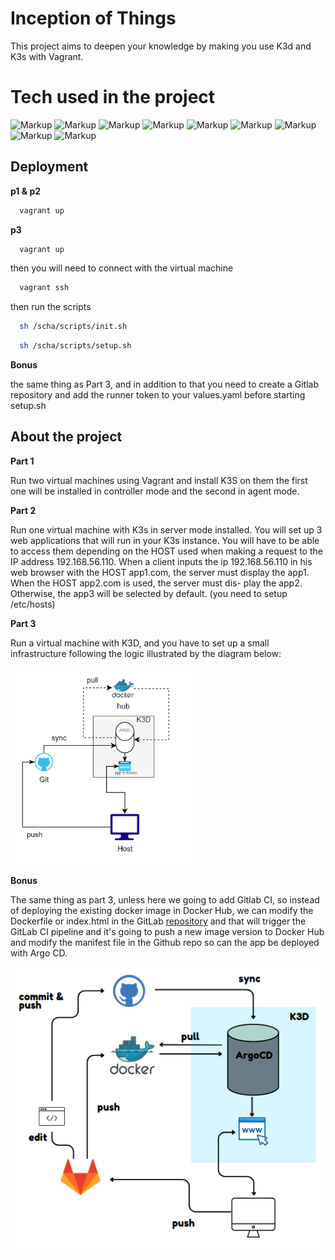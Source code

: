 
# Inception of Things

This project aims to deepen your knowledge by making you use K3d and K3s with
Vagrant.

# Tech used in the project

![Markup](https://img.shields.io/badge/Vagrant-1868F2?style=for-the-badge&logo=Vagrant&logoColor=white)
![Markup](https://img.shields.io/badge/Argo%20CD-1e0b3e?style=for-the-badge&logo=argo&logoColor=#d16044) 
![Markup](https://img.shields.io/badge/kubernetes-326ce5.svg?&style=for-the-badge&logo=kubernetes&logoColor=white)
![Markup](https://img.shields.io/badge/GitHub-100000?style=for-the-badge&logo=github&logoColor=white) 
![Markup](https://img.shields.io/badge/Rancher-0075A8?style=for-the-badge&logo=rancher&logoColor=white) 
![Markup](https://img.shields.io/badge/GitLab-330F63?style=for-the-badge&logo=gitlab&logoColor=white) 
![Markup](https://img.shields.io/badge/Nginx-009639?style=for-the-badge&logo=nginx&logoColor=white) 
![Markup](https://img.shields.io/badge/Docker-2CA5E0?style=for-the-badge&logo=docker&logoColor=white) 
![Markup](https://img.shields.io/badge/Cent%20OS-262577?style=for-the-badge&logo=CentOS&logoColor=white) 

## Deployment

**p1 & p2**

```bash
  vagrant up
```

**p3**

```bash
  vagrant up
```

then you will need to connect with the virtual machine

```bash
  vagrant ssh
```
then run the scripts
```bash
  sh /scha/scripts/init.sh
```
```bash
  sh /scha/scripts/setup.sh
```

**Bonus**

the same thing as Part 3, and in addition to that you need to create a Gitlab repository and add the runner token to your values.yaml
before starting setup.sh 


## About the project

**Part 1**

Run two virtual machines using Vagrant and install K3S on them
the first one will be installed in controller mode and the second in agent mode.

**Part 2**

Run one virtual machine with K3s in server mode installed. You will set up 3 web applications that will run in your K3s instance.
You will have to be able to access them depending on the HOST used when making a request to the IP address 192.168.56.110.
When a client inputs the ip 192.168.56.110 in his web browser with the HOST app1.com,
the server must display the app1. When the HOST app2.com is used, the server must dis-
play the app2. Otherwise, the app3 will be selected by default. (you need to setup /etc/hosts)

**Part 3**

Run a virtual machine with K3D, and you have to set up a small infrastructure following the logic illustrated by the diagram below:

![](https://github.com/chahid001/Inception-of-Things/blob/main/assets/Screenshot%20from%202023-07-09%2017-32-58.png)

**Bonus**

The same thing as part 3, unless here we going to add Gitlab CI, so instead of deploying the existing 
docker image in Docker Hub, we can modify the Dockerfile or index.html in the GitLab [repository](https://gitlab.com/chahid001/iot-bonus)
and that will trigger the GitLab CI pipeline and it's going to push a new image version to Docker Hub and modify the manifest file in the Github repo so can 
the app be deployed with Argo CD.

![](https://github.com/chahid001/Inception-of-Things/blob/main/assets/Screenshot%20from%202023-07-10%2023-04-08.png)
    


    




